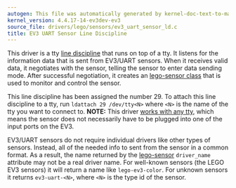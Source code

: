 ```yaml
---
autogen: This file was automatically generated by kernel-doc-text-to-markdown.py
kernel_version: 4.4.17-14-ev3dev-ev3
source_file: drivers/lego/sensors/ev3_uart_sensor_ld.c
title: EV3 UART Sensor Line Discipline
---
```


This driver is a tty [line discipline] that runs on top of a tty. It listens
for the information data that is sent from EV3/UART sensors. When it receives
valid data, it negotiates with the sensor, telling the sensor to enter data
sending mode. After successful negotiation, it creates an [lego-sensor class]
that is used to monitor and control the sensor.

This line discipline has been assigned the number 29. To attach this line
discipline to a tty, run `ldattach 29 /dev/tty<N>` where `<N>` is the name
of the tty you want to connect to.  **NOTE:** This driver [works with any
tty], which means the sensor does not necessarily have to be plugged into
one of the input ports on the EV3.

EV3/UART sensors do not require individual drivers like other types of
sensors. Instead, all of the needed info to sent from the sensor in a common
format.  As a result, the name returned by the [lego-sensor][lego-sensor
class] `driver_name` attribute may not be a real driver name. For well-known
sensors (the LEGO EV3 sensors) it will return a name like `lego-ev3-color`.
For unknown sensors it returns `ev3-uart-<N>`, where `<N>` is the type id
of the sensor.

[line discipline]: https://en.wikipedia.org/wiki/Line_discipline
[lego-sensor class]: ../lego-sensor-class
[works with any tty]: http://lechnology.com/2014/09/using-uart-sensors-on-any-linux/


